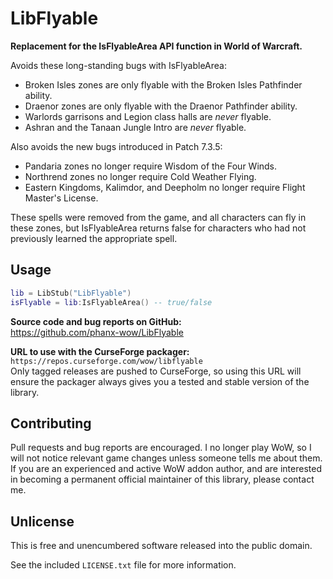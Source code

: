 # LibFlyable

**Replacement for the IsFlyableArea API function in World of Warcraft.**

Avoids these long-standing bugs with IsFlyableArea:

- Broken Isles zones are only flyable with the Broken Isles Pathfinder ability.
- Draenor zones are only flyable with the Draenor Pathfinder ability.
- Warlords garrisons and Legion class halls are *never* flyable.
- Ashran and the Tanaan Jungle Intro are *never* flyable.

Also avoids the new bugs introduced in Patch 7.3.5:

- Pandaria zones no longer require Wisdom of the Four Winds.
- Northrend zones no longer require Cold Weather Flying.
- Eastern Kingdoms, Kalimdor, and Deepholm no longer require Flight Master's License.

These spells were removed from the game, and all characters can fly in these
zones, but IsFlyableArea returns false for characters who had not previously
learned the appropriate spell.


## Usage

```lua
lib = LibStub("LibFlyable")
isFlyable = lib:IsFlyableArea() -- true/false
```

**Source code and bug reports on GitHub:**  
<https://github.com/phanx-wow/LibFlyable>

**URL to use with the CurseForge packager:**  
`https://repos.curseforge.com/wow/libflyable`  
Only tagged releases are pushed to CurseForge, so using this URL will ensure the packager always gives you a tested and stable version of the library.


## Contributing

Pull requests and bug reports are encouraged. I no longer play WoW, so
I will not notice relevant game changes unless someone tells me about them.
If you are an experienced and active WoW addon author, and are interested in
becoming a permanent official maintainer of this library, please contact me.


## Unlicense

This is free and unencumbered software released into the public domain.

See the included `LICENSE.txt` file for more information.
